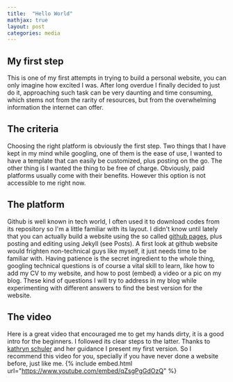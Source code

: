 ```yaml
---
title:  "Hello World"
mathjax: true
layout: post
categories: media
---
```


## My first step

This is one of my first attempts in trying to build a personal website, you can only imagine how excited I was. After long overdue I finally decided to just do it, approaching such task can be very daunting and time consuming, which stems not from the rarity of resources, but from the overwhelming information the internet can offer. 

## The criteria 

Choosing the right platform is obviously the first step. Two things that I have kept in my mind while googling, one of them is the ease of use, I wanted to have a template that can easily be customized, plus posting on the go. The other thing is I wanted the thing to be free of charge. Obviously, paid platforms usually come with their benefits. However this option is not accessible to me right now.

## The platform 

Github is well known in tech world, I often used it to download codes from its repository so I'm a little familiar with its layout. I didn't know until lately that you can actually build a website using the so called [github pages](https://pages.github.com), plus posting and editing using Jekyll (see Posts). A first look at github website would frighten non-technical guys like myself, it just needs time to be familiar with. Having patience is the secret ingredient to the whole thing, googling technical questions is of course a vital skill to learn, like how to add my CV to my website, and how to post (embed) a video or a pic on my blog. These kind of questions I will try to address in my blog while experimenting with different answers to find the best version for the website.

## The video 

Here is a great video that encouraged me to get my hands dirty, it is a good intro for the beginners. I followed its clear steps to the latter. Thanks to [kathryn schuler](https://kathrynschuler.com/) and her guidance I present my first version. So I recommend this video for you, specially if you have never done a website before, just like me.
{% include embed.html url="https://www.youtube.com/embed/qZsgPgGdOzQ" %}
